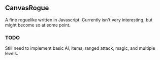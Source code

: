 ## CanvasRogue
A fine roguelike written in Javascript. Currently isn't very interesting, but might become so at some point. 

### TODO
Still need to implement basic AI, items, ranged attack, magic, and multiple levels.
